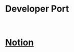 <h1>Developer Port<h1>
<br>
<a href="https://cypress-tablecloth-6a6.notion.site/99-ToyProject-12-21-3076c77153034ea5a83d82790ce9257d" rel="nofollow">Notion</a>
